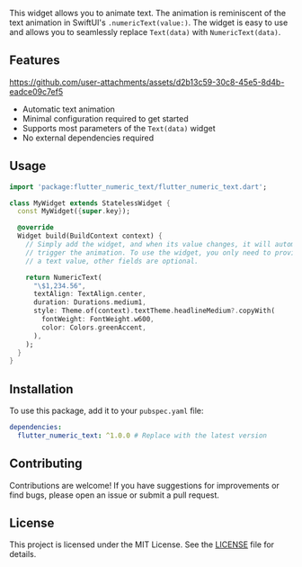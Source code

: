 <!--
This README describes the package. If you publish this package to pub.dev,
this README's contents appear on the landing page for your package.

For information about how to write a good package README, see the guide for
[writing package pages](https://dart.dev/tools/pub/writing-package-pages).

For general information about developing packages, see the Dart guide for
[creating packages](https://dart.dev/guides/libraries/create-packages)
and the Flutter guide for
[developing packages and plugins](https://flutter.dev/to/develop-packages).
-->

This widget allows you to animate text. The animation is reminiscent of the text animation in SwiftUI's `.numericText(value:)`. The widget is easy to use and allows you to seamlessly replace `Text(data)` with `NumericText(data)`.

## Features

https://github.com/user-attachments/assets/d2b13c59-30c8-45e5-8d4b-eadce09c7ef5

- Automatic text animation
- Minimal configuration required to get started
- Supports most parameters of the `Text(data)` widget
- No external dependencies required

## Usage

```dart
import 'package:flutter_numeric_text/flutter_numeric_text.dart';

class MyWidget extends StatelessWidget {
  const MyWidget({super.key});

  @override
  Widget build(BuildContext context) {
    // Simply add the widget, and when its value changes, it will automatically
    // trigger the animation. To use the widget, you only need to provide
    // a text value, other fields are optional.

    return NumericText(
      "\$1,234.56",
      textAlign: TextAlign.center,
      duration: Durations.medium1,
      style: Theme.of(context).textTheme.headlineMedium?.copyWith(
        fontWeight: FontWeight.w600,
        color: Colors.greenAccent,
      ),
    );
  }
}
```

## Installation

To use this package, add it to your `pubspec.yaml` file:

```yaml
dependencies:
  flutter_numeric_text: ^1.0.0 # Replace with the latest version
```

## Contributing

Contributions are welcome! If you have suggestions for improvements or find bugs, please open an issue or submit a pull request.

## License

This project is licensed under the MIT License. See the [LICENSE](https://github.com/strash/flutter_numeric_text/blob/main/LICENSE) file for details.


